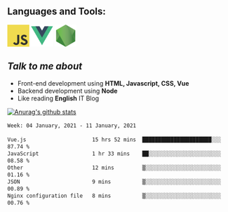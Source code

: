 ## **Languages and Tools:**      
<code><img height="50" src="https://raw.githubusercontent.com/github/explore/80688e429a7d4ef2fca1e82350fe8e3517d3494d/topics/javascript/javascript.png"></code>
<code><img height="50"  src="https://raw.githubusercontent.com/github/explore/80688e429a7d4ef2fca1e82350fe8e3517d3494d/topics/vue/vue.png"></code>
<code><img height="50"  src="https://raw.githubusercontent.com/github/explore/80688e429a7d4ef2fca1e82350fe8e3517d3494d/topics/nodejs/nodejs.png"></code>

## *Talk to me about*
- Front-end development using **HTML, Javascript, CSS, Vue**
- Backend development using **Node**
- Like reading **English** IT Blog    

[![Anurag's github stats](https://github-readme-stats.vercel.app/api?username=qdi5)](https://github.com/anuraghazra/github-readme-stats)    

<!--START_SECTION:waka-->
```text
Week: 04 January, 2021 - 11 January, 2021

Vue.js                     15 hrs 52 mins  ██████████████████████░░░   87.74 % 
JavaScript                 1 hr 33 mins    ██░░░░░░░░░░░░░░░░░░░░░░░   08.58 % 
Other                      12 mins         ▒░░░░░░░░░░░░░░░░░░░░░░░░   01.16 % 
JSON                       9 mins          ▒░░░░░░░░░░░░░░░░░░░░░░░░   00.89 % 
Nginx configuration file   8 mins          ▒░░░░░░░░░░░░░░░░░░░░░░░░   00.76 % 
```
<!--END_SECTION:waka-->
